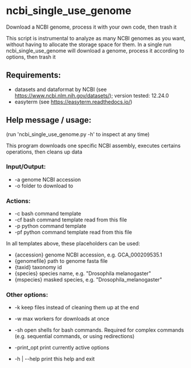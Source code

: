 # ncbi_single_use_genome
Download a NCBI genome, process it with your own code, then trash it 

This script is instrumental to analyze as many NCBI genomes as you want, without having to allocate the storage space for them.
In a single run ncbi_single_use_genome will download a genome, process it according to options, then trash it

Requirements:
-------------
  - datasets and dataformat by NCBI (see https://www.ncbi.nlm.nih.gov/datasets/); version tested: 12.24.0
  - easyterm (see https://easyterm.readthedocs.io/)

Help message / usage:
---------------------
(run 'ncbi_single_use_genome.py -h' to inspect at any time)

This program downloads one specific NCBI assembly, executes certains operations, then cleans up data

### Input/Output:
  - -a     genome NCBI accession
  - -o     folder to download to

### Actions:
  - -c     bash command template
  - -cf    bash command template read from this file
  - -p     python command template
  - -pf    python command template read from this file

In all templates above, these placeholders can be used:
 - {accession}   genome NCBI accession, e.g. GCA_000209535.1
 - {genomefile}  path to genome fasta file
 - {taxid}       taxonomy id
 - {species}     species name, e.g. "Drosophila melanogaster"
 - {mspecies}    masked species, e.g. "Drosophila_melanogaster"

### Other options:
  - -k      keep files instead of cleaning them up at the end
  - -w      max workers for downloads at once
  - -sh     open shells for bash commands. Required for complex commands
        (e.g. sequential commands, or using redirections)

  - -print_opt   print currently active options
  - -h | --help  print this help and exit
